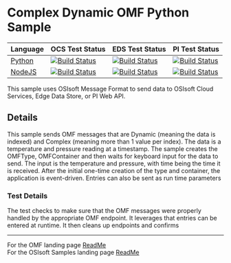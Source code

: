 # Complex Dynamic OMF Python Sample

| Language                     | OCS Test Status                                                                                                                                                                                                                                    | EDS Test Status                                                                                                                                                                                                                                    | PI Test Status                                                                                                                                                                                                                                        |
| ---------------------------- | -------------------------------------------------------------------------------------------------------------------------------------------------------------------------------------------------------------------------------------------------- | -------------------------------------------------------------------------------------------------------------------------------------------------------------------------------------------------------------------------------------------------- | ----------------------------------------------------------------------------------------------------------------------------------------------------------------------------------------------------------------------------------------------------- |
| <a href="Python/">Python</a> | [![Build Status](https://dev.azure.com/osieng/engineering/_apis/build/status/product-readiness/OMF/OMF_DC_Python?branchName=master&jobName=Tests_OCS)](https://dev.azure.com/osieng/engineering/_build?definitionId=1436&branchName=master) | [![Build Status](https://dev.azure.com/osieng/engineering/_apis/build/status/product-readiness/OMF/OMF_DC_Python?branchName=master&jobName=Tests_EDS)](https://dev.azure.com/osieng/engineering/_build?definitionId=1436&branchName=master) | [![Build Status](https://dev.azure.com/osieng/engineering/_apis/build/status/product-readiness/OMF/OMF_DC_Python?branchName=master&jobName=Tests_OnPrem)](https://dev.azure.com/osieng/engineering/_build?definitionId=1436&branchName=master) |
| <a href="NodeJS/">NodeJS</a> | [![Build Status](https://dev.azure.com/osieng/engineering/_apis/build/status/product-readiness/OMF/OMF_DC_nodeJS?jobName=Tests_OCS)](https://dev.azure.com/osieng/engineering/_build?definitionId=1507)                                     | [![Build Status](https://dev.azure.com/osieng/engineering/_apis/build/status/product-readiness/OMF/OMF_DC_nodeJS?jobName=Tests_EDS)](https://dev.azure.com/osieng/engineering/_build?definitionId=1507)                                     | [![Build Status](https://dev.azure.com/osieng/engineering/_apis/build/status/product-readiness/OMF/OMF_DC_nodeJS?jobName=Tests_OnPrem)](https://dev.azure.com/osieng/engineering/_build?definitionId=1507)                                     |

This sample uses OSIsoft Message Format to send data to OSIsoft Cloud Services, Edge Data Store, or PI Web API.

## Details

This sample sends OMF messages that are Dynamic (meaning the data is indexed) and Complex (meaning more than 1 value per index). The data is a temperature and pressure reading at a timestamp. The sample creates the OMFType, OMFContainer and then waits for keyboard input for the data to send. The input is the temperature and pressure, with time being the time it is received. After the initial one-time creation of the type and container, the application is event-driven. Entries can also be sent as run time parameters

### Test Details

The test checks to make sure that the OMF messages were properly handled by the appropriate OMF endpoint. It leverages that entries can be entered at runtime. It then cleans up endpoints and confirms

---

For the OMF landing page [ReadMe](../../)  
For the OSIsoft Samples landing page [ReadMe](https://github.com/osisoft/OSI-Samples)
